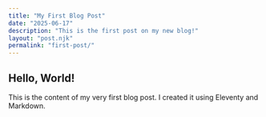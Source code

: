 ```yaml
---
title: "My First Blog Post"
date: "2025-06-17"
description: "This is the first post on my new blog!"
layout: "post.njk"
permalink: "first-post/"
---
```


## Hello, World!

This is the content of my very first blog post. I created it using Eleventy and Markdown.